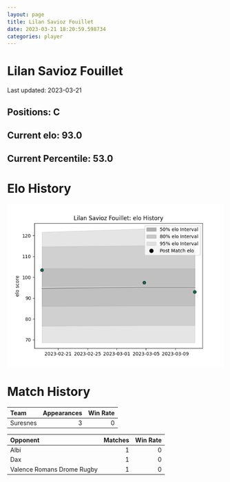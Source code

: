 ```yaml
---  
layout: page  
title: Lilan Savioz Fouillet  
date: 2023-03-21 18:20:59.598734  
categories: player  
---
```

# Lilan Savioz Fouillet


Last updated: 2023-03-21
## Positions: C

## Current elo: 93.0

## Current Percentile: 53.0

# Elo History


![elo history](history_LilanSaviozFouillet.png)
# Match History


| Team     |   Appearances |   Win Rate |
|:---------|--------------:|-----------:|
| Suresnes |             3 |          0 |

| Opponent                   |   Matches |   Win Rate |
|:---------------------------|----------:|-----------:|
| Albi                       |         1 |          0 |
| Dax                        |         1 |          0 |
| Valence Romans Drome Rugby |         1 |          0 |